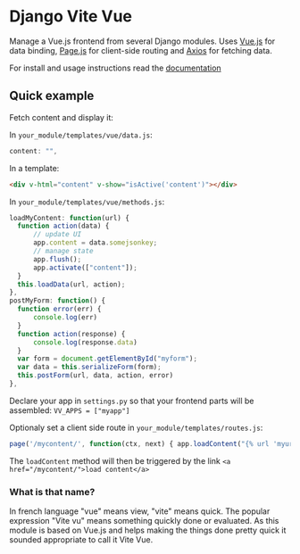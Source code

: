 # Django Vite Vue

Manage a Vue.js frontend from several Django modules. Uses [Vue.js](http://vuejs.org/) for data binding,
 [Page.js](https://github.com/visionmedia/page.js) for client-side routing and [Axios](https://github.com/mzabriskie/axios)
 for fetching data.

For install and usage instructions read the [documentation](http://vite-vue.readthedocs.io/en/latest/)

## Quick example

Fetch content and display it:

In `your_module/templates/vue/data.js`:

  ```javascript
content: "",
  ```

In a template:

  ```html
<div v-html="content" v-show="isActive('content')"></div>
  ```

In `your_module/templates/vue/methods.js`:

  ```javascript
loadMyContent: function(url) { 
	function action(data) {
		// update UI
		app.content = data.somejsonkey;
		// manage state
		app.flush();
		app.activate(["content"]);
	}
	this.loadData(url, action);
},
postMyForm: function() {
	function error(err) {
		console.log(err)
	}
	function action(response) {
		console.log(response.data)
	}
	var form = document.getElementById("myform");
	var data = this.serializeForm(form);
	this.postForm(url, data, action, error)
},
  ```
  
Declare your app in `settings.py` so that your frontend parts will be assembled: `VV_APPS = ["myapp"]`

Optionaly set a client side route in `your_module/templates/routes.js`:

  ```javascript
page('/mycontent/', function(ctx, next) { app.loadContent("{% url 'myurl' %}") });
  ```

The `loadContent` method will then be triggered by the link `<a href="/mycontent/">load content</a>`

### What is that name?

In french language "vue" means view, "vite" means quick. The popular expression "Vite vu" means something quickly
done or evaluated. As this module is based on Vue.js and helps making the things done pretty quick it sounded appropriate
to call it Vite Vue. 
